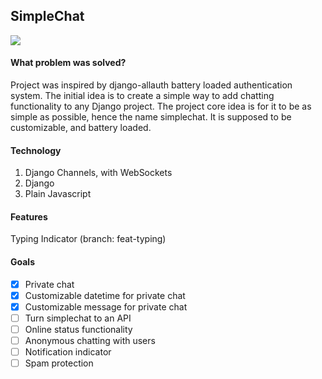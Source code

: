 <h2 class="title">SimpleChat</h2>
<img src="simplechat.gif">

#### What problem was solved?

Project was inspired by django-allauth battery loaded authentication system.
The initial idea is to create a simple way to add chatting functionality to any Django project.
The project core idea is for it to be as simple as possible, hence the name simplechat. 
It is supposed to be customizable, and battery loaded.

#### Technology 

1. Django Channels, with WebSockets
2. Django 
3. Plain Javascript

#### Features

Typing Indicator (branch: feat-typing)

#### Goals

- [x] Private chat
- [x] Customizable datetime for private chat 
- [x] Customizable message for private chat 
- [ ] Turn simplechat to an API
- [ ] Online status functionality
- [ ] Anonymous chatting with users
- [ ] Notification indicator 
- [ ] Spam protection 
